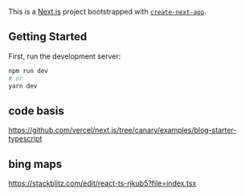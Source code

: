 This is a [Next.js](https://nextjs.org/) project bootstrapped with [`create-next-app`](https://github.com/vercel/next.js/tree/canary/packages/create-next-app).

## Getting Started

First, run the development server:

```bash
npm run dev
# or
yarn dev
```

## code basis

https://github.com/vercel/next.js/tree/canary/examples/blog-starter-typescript

## bing maps

https://stackblitz.com/edit/react-ts-rjkub5?file=index.tsx
